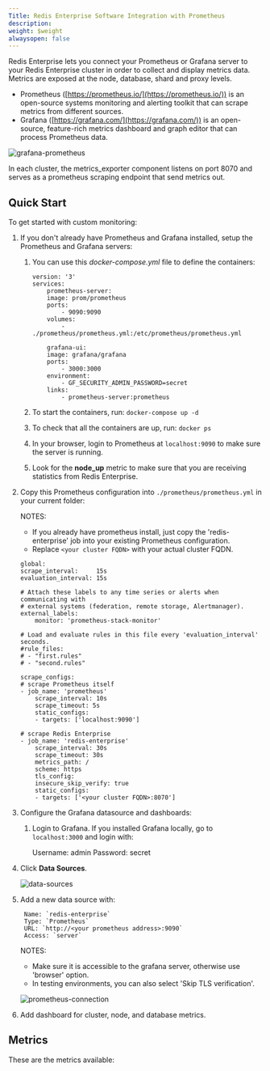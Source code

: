 ```yaml
---
Title: Redis Enterprise Software Integration with Prometheus
description: 
weight: $weight
alwaysopen: false
---
```

Redis Enterprise lets you connect your Prometheus or Grafana server to your Redis Enterprise cluster in order to collect and display metrics data. Metrics are exposed at the node, database, shard and proxy levels.

*   Prometheus ([https://prometheus.io/](https://prometheus.io/)) is an open-source systems monitoring and alerting toolkit that can scrape metrics from different sources.
*   Grafana ([https://grafana.com/](https://grafana.com/)) is an open-source, feature-rich metrics dashboard and graph editor that can process Prometheus data.

![grafana-prometheus](/images/rs/grafana-prometheus.png)

In each cluster, the metrics_exporter component listens on port 8070 and serves as a prometheus scraping endpoint that send metrics out.

## Quick Start

To get started with custom monitoring:

1. If you don't already have Prometheus and Grafana installed, setup the Prometheus and Grafana servers:
    1. You can use this _docker-compose.yml_ file to define the containers:

        ```
        version: '3'
        services:
            prometheus-server:
            image: prom/prometheus
            ports:
                - 9090:9090
            volumes:
                - ./prometheus/prometheus.yml:/etc/prometheus/prometheus.yml

            grafana-ui:
            image: grafana/grafana
            ports:
                - 3000:3000
            environment:
                - GF_SECURITY_ADMIN_PASSWORD=secret
            links:
                - prometheus-server:prometheus
        ```
    1. To start the containers, run: `docker-compose up -d`
    1. To check that all the containers are up, run: `docker ps`
    1. In your browser, login to Prometheus at `localhost:9090` to make sure the server is running.
    1. Look for the **node_up** metric to make sure that you are receiving statistics from Redis Enterprise.
1. Copy this Prometheus configuration into `./prometheus/prometheus.yml` in your current folder:

	NOTES:
        
    * If you already have prometheus install, just copy the 'redis-enterprise' job into your existing Prometheus configuration.
    * Replace `<your cluster FQDN>` with your actual cluster FQDN.

    ```
    global:
    scrape_interval:     15s
    evaluation_interval: 15s

    # Attach these labels to any time series or alerts when communicating with
    # external systems (federation, remote storage, Alertmanager).
    external_labels:
        monitor: 'prometheus-stack-monitor'

    # Load and evaluate rules in this file every 'evaluation_interval' seconds.
    #rule_files:
    # - "first.rules"
    # - "second.rules"

    scrape_configs:
    # scrape Prometheus itself
    - job_name: 'prometheus'
        scrape_interval: 10s
        scrape_timeout: 5s
        static_configs:
        - targets: ['localhost:9090']

    # scrape Redis Enterprise
    - job_name: 'redis-enterprise'
        scrape_interval: 30s
        scrape_timeout: 30s
        metrics_path: /
        scheme: https
        tls_config:
        insecure_skip_verify: true
        static_configs:
        - targets: ['<your cluster FQDN>:8070']
    ```

1. Configure the Grafana datasource and dashboards:
    1. Login to Grafana. If you installed Grafana locally, go to `localhost:3000` and login with:

    	Username: admin
    	Password: secret

1. Click **Data Sources**.

    ![data-sources](/images/rs/data-sources.png)

1. Add a new data source with:

        Name: `redis-enterprise`
        Type: `Prometheus`
        URL: `http://<your prometheus address>:9090`
        Access: `server`

    NOTES:

    * Make sure it is accessible to the grafana server, otherwise use 'browser' option.
    * In testing environments, you can also select 'Skip TLS verification'.

    ![prometheus-connection](/images/rs/prometheus-connection.png)

1. Add dashboard for cluster, node, and database metrics.

## Metrics

These are the metrics available: